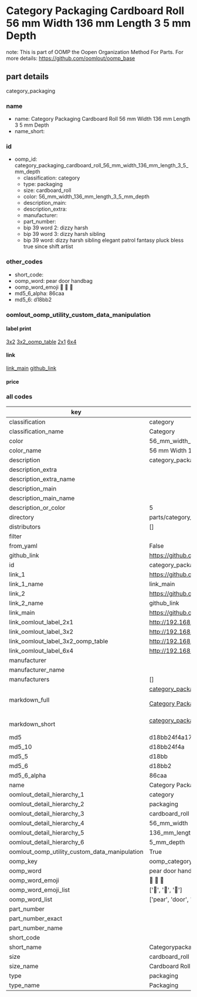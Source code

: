 # Category Packaging Cardboard Roll 56 mm Width 136 mm Length 3 5 mm Depth  

note: This is part of OOMP the Oopen Organization Method For Parts. For more details: https://github.com/oomlout/oomp_base

##  part details



category_packaging

### name
* name: Category Packaging Cardboard Roll 56 mm Width 136 mm Length 3 5 mm Depth
* name_short: 
### id
* oomp_id: category_packaging_cardboard_roll_56_mm_width_136_mm_length_3_5_mm_depth
  * classification: category
  * type: packaging
  * size: cardboard_roll
  * color: 56_mm_width_136_mm_length_3_5_mm_depth
  * description_main: 
  * description_extra: 
  * manufacturer: 
  * part_number: 
  * bip 39 word 2: dizzy harsh
  * bip 39 word 3: dizzy harsh sibling
  * bip 39 word: dizzy harsh sibling elegant patrol fantasy pluck bless true since shift artist

### other_codes
* short_code: 
* oomp_word: pear door handbag
* oomp_word_emoji :pear: :door: :handbag:
* md5_6_alpha: 86caa
* md5_6: d18bb2






### oomlout_oomp_utility_custom_data_manipulation
#### label print
[3x2](http://192.168.1.245:1112/?label=oomp%2086caa)
[3x2_oomp_table](http://192.168.1.107:1112/?label=oomp%2086caa)
[2x1](http://192.168.1.242:1112/?label=oomp%2086caa)
[6x4](http://192.168.1.55:1112/?label=oomp%2086caa)    

#### link

[link_main](https://github.com/oomlout/oomlout_oomp_current_version_messy/tree/main/parts/category_packaging_cardboard_roll_56_mm_width_136_mm_length_3_5_mm_depth) [github_link](https://github.com/oomlout/oomlout_oomp_part_src/tree/main/parts/category_packaging_cardboard_roll_56_mm_width_136_mm_length_3_5_mm_depth)                             

#### price







### all codes 
| key | value |  
| --- | --- |  
| classification | category |  
| classification_name | Category |  
| color | 56_mm_width_136_mm_length_3_5_mm_depth |  
| color_name | 56 mm Width 136 mm Length 3 5 mm Depth |  
| description | category_packaging |  
| description_extra |  |  
| description_extra_name |  |  
| description_main |  |  
| description_main_name |  |  
| description_or_color | 5  |  
| directory | parts/category_packaging_cardboard_roll_56_mm_width_136_mm_length_3_5_mm_depth |  
| distributors | [] |  
| filter |  |  
| from_yaml | False |  
| github_link | https://github.com/oomlout/oomlout_oomp_part_src/tree/main/parts/category_packaging_cardboard_roll_56_mm_width_136_mm_length_3_5_mm_depth |  
| id | category_packaging_cardboard_roll_56_mm_width_136_mm_length_3_5_mm_depth |  
| link_1 | https://github.com/oomlout/oomlout_oomp_current_version_messy/tree/main/parts/category_packaging_cardboard_roll_56_mm_width_136_mm_length_3_5_mm_depth |  
| link_1_name | link_main |  
| link_2 | https://github.com/oomlout/oomlout_oomp_part_src/tree/main/parts/category_packaging_cardboard_roll_56_mm_width_136_mm_length_3_5_mm_depth |  
| link_2_name | github_link |  
| link_main | https://github.com/oomlout/oomlout_oomp_current_version_messy/tree/main/parts/category_packaging_cardboard_roll_56_mm_width_136_mm_length_3_5_mm_depth |  
| link_oomlout_label_2x1 | http://192.168.1.242:1112/?label=oomp%2086caa |  
| link_oomlout_label_3x2 | http://192.168.1.245:1112/?label=oomp%2086caa |  
| link_oomlout_label_3x2_oomp_table | http://192.168.1.107:1112/?label=oomp%2086caa |  
| link_oomlout_label_6x4 | http://192.168.1.55:1112/?label=oomp%2086caa |  
| manufacturer |  |  
| manufacturer_name |  |  
| manufacturers | [] |  
| markdown_full | [category_packaging_cardboard_roll_56_mm_width_136_mm_length_3_5_mm_depth](https://github.com/oomlout/oomlout_oomp_current_version_messy/tree/main/parts/category_packaging_cardboard_roll_56_mm_width_136_mm_length_3_5_mm_depth)<br>[](https://github.com/oomlout/oomlout_oomp_current_version_messy/tree/main/parts/category_packaging_cardboard_roll_56_mm_width_136_mm_length_3_5_mm_depth)<br>[Category Packaging Cardboard Roll 56 Mm Width 136 Mm Length 3 5 Mm Depth](https://github.com/oomlout/oomlout_oomp_current_version_messy/tree/main/parts/category_packaging_cardboard_roll_56_mm_width_136_mm_length_3_5_mm_depth)<br><br> |  
| markdown_short | [category_packaging_cardboard_roll_56_mm_width_136_mm_length_3_5_mm_depth](https://github.com/oomlout/oomlout_oomp_current_version_messy/tree/main/parts/category_packaging_cardboard_roll_56_mm_width_136_mm_length_3_5_mm_depth)<br><br> |  
| md5 | d18bb24f4a17b4d54c5094798f5a5201 |  
| md5_10 | d18bb24f4a |  
| md5_5 | d18bb |  
| md5_6 | d18bb2 |  
| md5_6_alpha | 86caa |  
| name | Category Packaging Cardboard Roll 56 mm Width 136 mm Length 3 5 mm Depth |  
| oomlout_detail_hierarchy_1 | category |  
| oomlout_detail_hierarchy_2 | packaging |  
| oomlout_detail_hierarchy_3 | cardboard_roll |  
| oomlout_detail_hierarchy_4 | 56_mm_width |  
| oomlout_detail_hierarchy_5 | 136_mm_length |  
| oomlout_detail_hierarchy_6 | 5_mm_depth |  
| oomlout_oomp_utility_custom_data_manipulation | True |  
| oomp_key | oomp_category_packaging_cardboard_roll_56_mm_width_136_mm_length_3_5_mm_depth |  
| oomp_word | pear door handbag |  
| oomp_word_emoji | :pear: :door: :handbag: |  
| oomp_word_emoji_list | [':pear:', ':door:', ':handbag:'] |  
| oomp_word_list | ['pear', 'door', 'handbag'] |  
| part_number |  |  
| part_number_exact |  |  
| part_number_name |  |  
| short_code |  |  
| short_name | Categorypackaging |  
| size | cardboard_roll |  
| size_name | Cardboard Roll |  
| type | packaging |  
| type_name | Packaging |  
